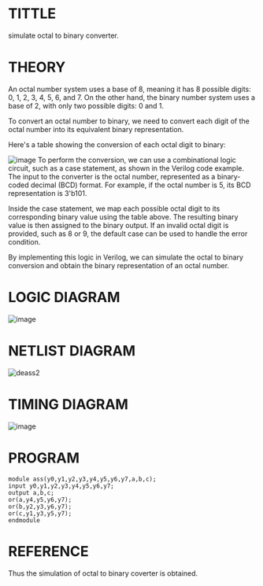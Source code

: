 # TITTLE
simulate octal to binary converter.

# THEORY
An octal number system uses a base of 8, meaning it has 8 possible digits: 0, 1, 2, 3, 4, 5, 6, and 7. On the other hand, the binary number system uses a base of 2, with only two possible digits: 0 and 1.

To convert an octal number to binary, we need to convert each digit of the octal number into its equivalent binary representation.

Here's a table showing the conversion of each octal digit to binary:

![image](https://github.com/SandhiyaR1/Simulation-project--Digital-Electronics/assets/113497571/7b65ac65-5682-4df8-8192-c6e290a5be49)
To perform the conversion, we can use a combinational logic circuit, such as a case statement, as shown in the Verilog code example. The input to the converter is the octal number, represented as a binary-coded decimal (BCD) format. For example, if the octal number is 5, its BCD representation is 3'b101.

Inside the case statement, we map each possible octal digit to its corresponding binary value using the table above. The resulting binary value is then assigned to the binary output. If an invalid octal digit is provided, such as 8 or 9, the default case can be used to handle the error condition.

By implementing this logic in Verilog, we can simulate the octal to binary conversion and obtain the binary representation of an octal number.

# LOGIC DIAGRAM
![image](https://github.com/SandhiyaR1/Simulation-project--Digital-Electronics/assets/113497571/52efa983-a2a7-44bf-a97d-a040f39ae877)


# NETLIST DIAGRAM

![deass2](https://github.com/SandhiyaR1/Simulation-project--Digital-Electronics/assets/113497571/faccdfc2-427b-417e-8e19-0a65c4ef71aa)


# TIMING DIAGRAM
![image](https://github.com/SandhiyaR1/Simulation-project--Digital-Electronics/assets/113497571/3fbaea12-9e08-41f9-b5a7-9f4be7602419)

# PROGRAM
```
module ass(y0,y1,y2,y3,y4,y5,y6,y7,a,b,c);
input y0,y1,y2,y3,y4,y5,y6,y7;
output a,b,c;
or(a,y4,y5,y6,y7);
or(b,y2,y3,y6,y7);
or(c,y1,y3,y5,y7);
endmodule
```


# REFERENCE
Thus the simulation of octal to binary coverter is obtained.

